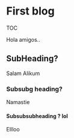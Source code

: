 # First blog

TOC

Hola amigos..
## SubHeading?
Salam Alikum
### Subsubg heading?
Namastie

#### Subsubsubheading ? lol
Ellloo
